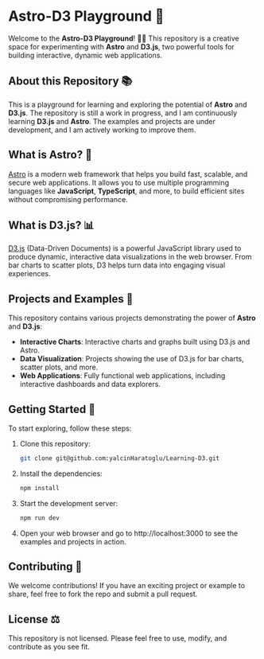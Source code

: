 # Astro-D3 Playground 🚀

Welcome to the **Astro-D3 Playground**! 🎨✨ This repository is a creative space for experimenting with **Astro** and **D3.js**, two powerful tools for building interactive, dynamic web applications.

## About this Repository 📚

This is a playground for learning and exploring the potential of **Astro** and **D3.js**. The repository is still a work in progress, and I am continuously learning **D3.js** and **Astro**. The examples and projects are under development, and I am actively working to improve them.

## What is Astro? 🤔

[Astro](https://astro.build) is a modern web framework that helps you build fast, scalable, and secure web applications. It allows you to use multiple programming languages like **JavaScript**, **TypeScript**, and more, to build efficient sites without compromising performance.

## What is D3.js? 📊

[D3.js](https://d3js.org) (Data-Driven Documents) is a powerful JavaScript library used to produce dynamic, interactive data visualizations in the web browser. From bar charts to scatter plots, D3 helps turn data into engaging visual experiences.

## Projects and Examples 🔧

This repository contains various projects demonstrating the power of **Astro** and **D3.js**:

- **Interactive Charts**: Interactive charts and graphs built using D3.js and Astro.
- **Data Visualization**: Projects showing the use of D3.js for bar charts, scatter plots, and more.
- **Web Applications**: Fully functional web applications, including interactive dashboards and data explorers.

## Getting Started 🚀

To start exploring, follow these steps:

1. Clone this repository:

   ```bash
   git clone git@github.com:yalcinHaratoglu/Learning-D3.git

2. Install the dependencies:

   ```bash
   npm install

3. Start the development server:

   ```bash
   npm run dev

4. Open your web browser and go to http://localhost:3000 to see the examples and projects in action.

## Contributing 🤝

We welcome contributions! If you have an exciting project or example to share, feel free to fork the repo and submit a pull request.

## License ⚖️

This repository is not licensed. Please feel free to use, modify, and contribute as you see fit.

